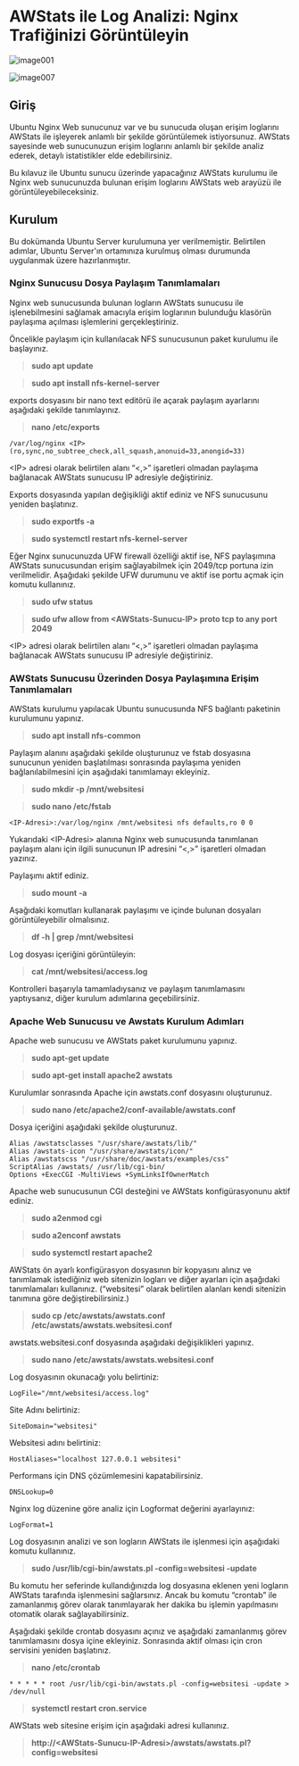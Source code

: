 # AWStats ile Log Analizi: Nginx Trafiğinizi Görüntüleyin

![image001](https://github.com/user-attachments/assets/8e445a4f-cf18-452b-9d3a-2721631b1e99)


![image007](https://github.com/user-attachments/assets/4df4427c-a9ef-4ceb-a6c7-30cd586931e1)

## Giriş

Ubuntu Nginx Web sunucunuz var ve bu sunucuda oluşan erişim loglarını AWStats ile işleyerek anlamlı bir şekilde görüntülemek istiyorsunuz. AWStats sayesinde web sunucunuzun erişim loglarını anlamlı bir şekilde analiz ederek, detaylı istatistikler elde edebilirsiniz.   

Bu kılavuz ile Ubuntu sunucu üzerinde yapacağınız AWStats kurulumu ile Nginx web sunucunuzda bulunan erişim loglarını AWStats web arayüzü ile görüntüleyebileceksiniz.

## Kurulum

Bu dokümanda Ubuntu Server kurulumuna yer verilmemiştir. Belirtilen adımlar, Ubuntu Server'ın ortamınıza kurulmuş olması durumunda uygulanmak üzere hazırlanmıştır.

### Nginx Sunucusu Dosya Paylaşım Tanımlamaları

Nginx web sunucusunda bulunan logların AWStats sunucusu ile işlenebilmesini sağlamak amacıyla erişim loglarının bulunduğu klasörün paylaşıma açılması işlemlerini gerçekleştiriniz.

Öncelikle paylaşım için kullanılacak NFS sunucusunun paket kurulumu ile başlayınız.

>   **sudo apt update**

>   **sudo apt install nfs-kernel-server**

exports dosyasını bir nano text editörü ile açarak paylaşım ayarlarını aşağıdaki şekilde tanımlayınız.

>   **nano /etc/exports**

```
/var/log/nginx <IP>(ro,sync,no_subtree_check,all_squash,anonuid=33,anongid=33)
```

\<IP\> adresi olarak belirtilen alanı “\<,\>” işaretleri olmadan paylaşıma bağlanacak AWStats sunucusu IP adresiyle değiştiriniz.

Exports dosyasında yapılan değişikliği aktif ediniz ve NFS sunucusunu yeniden başlatınız.

>   **sudo exportfs -a**

>   **sudo systemctl restart nfs-kernel-server**

Eğer Nginx sunucunuzda UFW firewall özelliği aktif ise, NFS paylaşımına AWStats sunucusundan erişim sağlayabilmek için 2049/tcp portuna izin verilmelidir. Aşağıdaki şekilde UFW durumunu ve aktif ise portu açmak için komutu kullanınız.

>   **sudo ufw status**

>   **sudo ufw allow from \<AWStats-Sunucu-IP\> proto tcp to any port 2049**

\<IP\> adresi olarak belirtilen alanı “\<,\>” işaretleri olmadan paylaşıma bağlanacak AWStats sunucusu IP adresiyle değiştiriniz.  


### AWStats Sunucusu Üzerinden Dosya Paylaşımına Erişim Tanımlamaları

AWStats kurulumu yapılacak Ubuntu sunucusunda NFS bağlantı paketinin kurulumunu yapınız.

>   **sudo apt install nfs-common**

Paylaşım alanını aşağıdaki şekilde oluşturunuz ve fstab dosyasına sunucunun yeniden başlatılması sonrasında paylaşıma yeniden bağlanılabilmesini için aşağıdaki tanımlamayı ekleyiniz.

>   **sudo mkdir -p /mnt/websitesi**

>   **sudo nano /etc/fstab**

```
<IP-Adresi>:/var/log/nginx /mnt/websitesi nfs defaults,ro 0 0
```

Yukarıdaki \<IP-Adresi\> alanına Nginx web sunucusunda tanımlanan paylaşım alanı için ilgili sunucunun IP adresini “\<,\>” işaretleri olmadan yazınız.

Paylaşımı aktif ediniz.

>   **sudo mount -a**

Aşağıdaki komutları kullanarak paylaşımı ve içinde bulunan dosyaları görüntüleyebilir olmalısınız.

>   **df -h \| grep /mnt/websitesi**

Log dosyası içeriğini görüntüleyin:

>   **cat /mnt/websitesi/access.log**

Kontrolleri başarıyla tamamladıysanız ve paylaşım tanımlamasını yaptıysanız, diğer kurulum adımlarına geçebilirsiniz.

### Apache Web Sunucusu ve Awstats Kurulum Adımları

Apache web sunucusu ve AWStats paket kurulumunu yapınız.

>   **sudo apt-get update**

>   **sudo apt-get install apache2 awstats**

Kurulumlar sonrasında Apache için awstats.conf dosyasını oluşturunuz.

>   **sudo nano /etc/apache2/conf-available/awstats.conf**

Dosya içeriğini aşağıdaki şekilde oluşturunuz.

```
Alias /awstatsclasses "/usr/share/awstats/lib/"  
Alias /awstats-icon "/usr/share/awstats/icon/"  
Alias /awstatscss "/usr/share/doc/awstats/examples/css"  
ScriptAlias /awstats/ /usr/lib/cgi-bin/  
Options +ExecCGI -MultiViews +SymLinksIfOwnerMatch  
```

Apache web sunucusunun CGI desteğini ve AWStats konfigürasyonunu aktif ediniz.

>   **sudo a2enmod cgi**

>   **sudo a2enconf awstats**

>   **sudo systemctl restart apache2**

AWStats ön ayarlı konfigürasyon dosyasının bir kopyasını alınız ve tanımlamak istediğiniz web sitenizin logları ve diğer ayarları için aşağıdaki tanımlamaları kullanınız. (“websitesi” olarak belirtilen alanları kendi sitenizin tanımına göre değiştirebilirsiniz.)

>   **sudo cp /etc/awstats/awstats.conf /etc/awstats/awstats.websitesi.conf**

awstats.websitesi.conf dosyasında aşağıdaki değişiklikleri yapınız.

>   **sudo nano /etc/awstats/awstats.websitesi.conf**

Log dosyasının okunacağı yolu belirtiniz:

```
LogFile="/mnt/websitesi/access.log"
```

Site Adını belirtiniz:

```
SiteDomain="websitesi"
```

Websitesi adını belirtiniz:
```
HostAliases="localhost 127.0.0.1 websitesi"
```
Performans için DNS çözümlemesini kapatabilirsiniz.
```
DNSLookup=0
```
Nginx log düzenine göre analiz için Logformat değerini ayarlayınız:
```
LogFormat=1
```

Log dosyasının analizi ve son logların AWStats ile işlenmesi için aşağıdaki komutu kullanınız.

>   **sudo /usr/lib/cgi-bin/awstats.pl -config=websitesi -update**

Bu komutu her seferinde kullandığınızda log dosyasına eklenen yeni logların AWStats tarafında işlenmesini sağlarsınız. Ancak bu komutu “crontab” ile zamanlanmış görev olarak tanımlayarak her dakika bu işlemin yapılmasını otomatik olarak sağlayabilirsiniz.

Aşağıdaki şekilde crontab dosyasını açınız ve aşağıdaki zamanlanmış görev tanımlamasını dosya içine ekleyiniz. Sonrasında aktif olması için cron servisini yeniden başlatınız.

>   **nano /etc/crontab**

```
* * * * * root /usr/lib/cgi-bin/awstats.pl -config=websitesi -update > /dev/null
```

>   **systemctl restart cron.service**

AWStats web sitesine erişim için aşağıdaki adresi kullanınız.

>   **http://\<AWStats-Sunucu-IP-Adresi\>/awstats/awstats.pl?config=websitesi**

